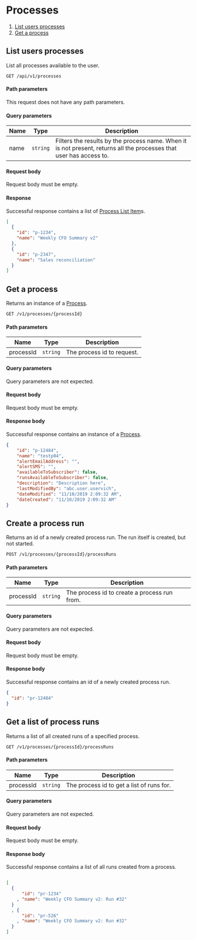 # Processes

1. [List users processes](#list-users-processes)
2. [Get a process](#get-a-process)

## List users processes

List all processes available to the user.

```apacheconfig
GET /api/v1/processes
```

#### Path parameters

This request does not have any path parameters.

#### Query parameters

| Name | Type |Description |
| ------------- |------------- | -------------|
|name|`string`|Filters the results by the process name. When it is not present, returns all the processes that user has access to. |

#### Request body
Request body must be empty.

#### Response

Successful response contains a list of [Process List Item](./schemas.md/#process-list-item)s.

```json
[
  {
    "id": "p-1234",
    "name": "Weekly CFO Summary v2"
  },
  {
    "id": "p-2347",
    "name": "Sales reconciliation"
  }
]
```

## Get a process

Returns an instance of a [Process](./schemas.md/#process).

```apacheconfig
GET /v1/processes/{processId}
```

#### Path parameters

| Name | Type | Description |
| ------------- |------------- | -------------|
| processId | `string` | The process id to request. |


#### Query parameters
Query parameters are not expected.

#### Request body
Request body must be empty.

#### Response body
Successful response contains an instance of a [Process](./schemas.md/#process).

```json
{
    "id": "p-12484",
    "name": "testp04",
    "alertEmailAddress": "",
    "alertSMS": "",
    "availableToSubscriber": false,
    "runsAvailableToSubscriber": false,
    "description": "Description here",
    "lastModifiedBy": "abc.user.uservich",
    "dateModified": "11/10/2019 2:09:32 AM",
    "dateCreated": "11/10/2019 2:09:32 AM"
}
```

## Create a process run

Returns an id of a newly created process run. The run itself is created, but not started.

```apacheconfig
POST /v1/processes/{processId}/processRuns
```

#### Path parameters

| Name | Type | Description |
| ------------- |------------- | -------------|
| processId | `string` | The process id to create a process run from. |

#### Query parameters
Query parameters are not expected.

#### Request body
Request body must be empty.

#### Response body
Successful response contains an id of a newly created process run.

```json
{
  "id": "pr-12484"
}
```

## Get a list of process runs

Returns a list of all created runs of a specified process.

```apacheconfig
GET /v1/processes/{processId}/processRuns
```

#### Path parameters

| Name | Type | Description |
| ------------- |------------- | -------------|
| processId | `string` | The process id to get a list of runs for. |

#### Query parameters
Query parameters are not expected.

#### Request body
Request body must be empty.

#### Response body
Successful response contains a list of all runs created from a process.

```json

[
  {
      "id": "pr-1234"
    , "name": "Weekly CFO Summary v2: Run #32"
  }
  , {
      "id": "pr-526"
    , "name": "Weekly CFO Summary v2: Run #32"
  }
]
```